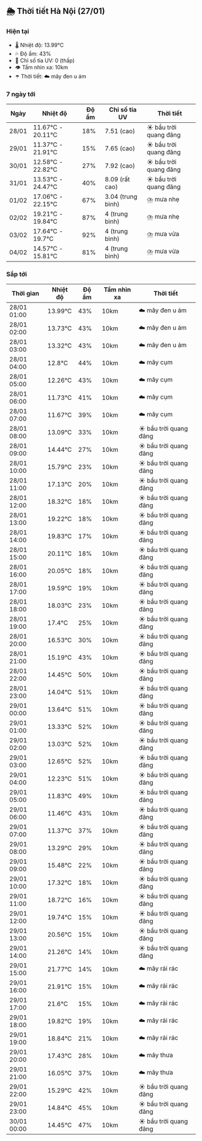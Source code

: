 ## 🌦️ Thời tiết Hà Nội (27/01)

### Hiện tại

- 🌡️ Nhiệt độ: 13.99℃
- 💦 Độ ẩm: 43%
- 🌟 Chỉ số tia UV: 0 (thấp)
- 👁️ Tầm nhìn xa: 10km
- ☂️ Thời tiết: ☁️ mây đen u ám

### 7 ngày tới

| Ngày | Nhiệt độ | Độ ẩm | Chỉ số tia UV | Thời tiết |
| --- | --- | --- | --- | --- |
| 28/01 | 11.67℃ - 20.11℃ | 18% | 7.51 (cao) | ☀️ bầu trời quang đãng |
| 29/01 | 11.37℃ - 21.91℃ | 15% | 7.65 (cao) | ☀️ bầu trời quang đãng |
| 30/01 | 12.58℃ - 22.82℃ | 27% | 7.92 (cao) | ☀️ bầu trời quang đãng |
| 31/01 | 13.53℃ - 24.47℃ | 40% | 8.09 (rất cao) | ☀️ bầu trời quang đãng |
| 01/02 | 17.06℃ - 22.15℃ | 67% | 3.04 (trung bình) | ⛈️ mưa nhẹ |
| 02/02 | 19.21℃ - 19.84℃ | 87% | 4 (trung bình) | ⛈️ mưa nhẹ |
| 03/02 | 17.64℃ - 19.7℃ | 92% | 4 (trung bình) | ⛈️ mưa vừa |
| 04/02 | 14.57℃ - 15.81℃ | 81% | 4 (trung bình) | ⛈️ mưa vừa |

### Sắp tới

| Thời gian | Nhiệt độ | Độ ẩm | Tầm nhìn xa | Thời tiết |
| --- | --- | --- | --- | --- |
| 28/01 01:00 | 13.99℃ | 43% | 10km | ☁️ mây đen u ám |
| 28/01 02:00 | 13.73℃ | 43% | 10km | ☁️ mây đen u ám |
| 28/01 03:00 | 13.32℃ | 43% | 10km | ☁️ mây đen u ám |
| 28/01 04:00 | 12.8℃ | 44% | 10km | ☁️ mây cụm |
| 28/01 05:00 | 12.26℃ | 43% | 10km | ☁️ mây cụm |
| 28/01 06:00 | 11.73℃ | 41% | 10km | ☁️ mây cụm |
| 28/01 07:00 | 11.67℃ | 39% | 10km | ☁️ mây cụm |
| 28/01 08:00 | 13.09℃ | 33% | 10km | ☀️ bầu trời quang đãng |
| 28/01 09:00 | 14.44℃ | 27% | 10km | ☀️ bầu trời quang đãng |
| 28/01 10:00 | 15.79℃ | 23% | 10km | ☀️ bầu trời quang đãng |
| 28/01 11:00 | 17.13℃ | 20% | 10km | ☀️ bầu trời quang đãng |
| 28/01 12:00 | 18.32℃ | 18% | 10km | ☀️ bầu trời quang đãng |
| 28/01 13:00 | 19.22℃ | 18% | 10km | ☀️ bầu trời quang đãng |
| 28/01 14:00 | 19.83℃ | 17% | 10km | ☀️ bầu trời quang đãng |
| 28/01 15:00 | 20.11℃ | 18% | 10km | ☀️ bầu trời quang đãng |
| 28/01 16:00 | 20.05℃ | 18% | 10km | ☀️ bầu trời quang đãng |
| 28/01 17:00 | 19.59℃ | 19% | 10km | ☀️ bầu trời quang đãng |
| 28/01 18:00 | 18.03℃ | 23% | 10km | ☀️ bầu trời quang đãng |
| 28/01 19:00 | 17.4℃ | 25% | 10km | ☀️ bầu trời quang đãng |
| 28/01 20:00 | 16.53℃ | 30% | 10km | ☀️ bầu trời quang đãng |
| 28/01 21:00 | 15.19℃ | 43% | 10km | ☀️ bầu trời quang đãng |
| 28/01 22:00 | 14.45℃ | 50% | 10km | ☀️ bầu trời quang đãng |
| 28/01 23:00 | 14.04℃ | 51% | 10km | ☀️ bầu trời quang đãng |
| 29/01 00:00 | 13.64℃ | 51% | 10km | ☀️ bầu trời quang đãng |
| 29/01 01:00 | 13.33℃ | 52% | 10km | ☀️ bầu trời quang đãng |
| 29/01 02:00 | 13.03℃ | 52% | 10km | ☀️ bầu trời quang đãng |
| 29/01 03:00 | 12.65℃ | 52% | 10km | ☀️ bầu trời quang đãng |
| 29/01 04:00 | 12.23℃ | 51% | 10km | ☀️ bầu trời quang đãng |
| 29/01 05:00 | 11.83℃ | 49% | 10km | ☀️ bầu trời quang đãng |
| 29/01 06:00 | 11.46℃ | 43% | 10km | ☀️ bầu trời quang đãng |
| 29/01 07:00 | 11.37℃ | 37% | 10km | ☀️ bầu trời quang đãng |
| 29/01 08:00 | 13.29℃ | 29% | 10km | ☀️ bầu trời quang đãng |
| 29/01 09:00 | 15.48℃ | 22% | 10km | ☀️ bầu trời quang đãng |
| 29/01 10:00 | 17.32℃ | 18% | 10km | ☀️ bầu trời quang đãng |
| 29/01 11:00 | 18.72℃ | 16% | 10km | ☀️ bầu trời quang đãng |
| 29/01 12:00 | 19.74℃ | 15% | 10km | ☀️ bầu trời quang đãng |
| 29/01 13:00 | 20.56℃ | 15% | 10km | ☀️ bầu trời quang đãng |
| 29/01 14:00 | 21.26℃ | 14% | 10km | ☀️ bầu trời quang đãng |
| 29/01 15:00 | 21.77℃ | 14% | 10km | ☁️ mây rải rác |
| 29/01 16:00 | 21.91℃ | 15% | 10km | ☁️ mây rải rác |
| 29/01 17:00 | 21.6℃ | 15% | 10km | ☁️ mây rải rác |
| 29/01 18:00 | 19.82℃ | 19% | 10km | ☁️ mây rải rác |
| 29/01 19:00 | 18.84℃ | 21% | 10km | ☁️ mây rải rác |
| 29/01 20:00 | 17.43℃ | 28% | 10km | ☁️ mây thưa |
| 29/01 21:00 | 16.05℃ | 37% | 10km | ☁️ mây thưa |
| 29/01 22:00 | 15.29℃ | 42% | 10km | ☀️ bầu trời quang đãng |
| 29/01 23:00 | 14.84℃ | 45% | 10km | ☀️ bầu trời quang đãng |
| 30/01 00:00 | 14.45℃ | 47% | 10km | ☀️ bầu trời quang đãng |
